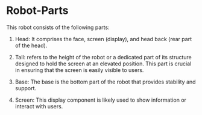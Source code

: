 # Robot-Parts
This robot consists of the following parts:

1. Head: It comprises the face, screen (display), and head back (rear part of the head).
   
3. Tall: refers to the height of the robot or a dedicated part of its structure designed to hold the screen at an elevated position. This part is crucial in ensuring that the screen is easily visible to users.
4. Base: The base is the bottom part of the robot that provides stability and support.
5. Screen: This display component is likely used to show information or interact with users.
